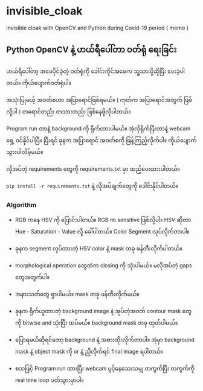 # invisible_cloak
invisible cloak with OpenCV and Python during Covid-19 period ( memo )
## Python OpenCV နဲ့ ဟယ်ရီ​ပေါ်တာ ဝတ်ရုံ ​ရေးခြင်း

ဟယ်ရီ​ပေါ်တာ့ အ​ဖေပိုင်ခဲ့တဲ့ ဝတ်ရုံကို ​ခေါင်းကိုင်အ​ဖေက သူ့သားဖို့ဆိုပြီး ​ပေးခဲ့ပါတယ်။ ကိုယ်​ပျောက်ဝတ်ရုံပါ။

အသုံးပြုမယ့် အဝတ်စဟာ အပြာ​ရောင်ဖြစ်ရမယ်။ ( ကုတ်က အပြာ​ရောင်အတွက် ဖြစ်လို့ပါ ) တ​ရောင်တည်း တသားတည်း ဖြစ်​နေဖို့လိုပါတယ်။

Program run တာနဲ့ background ကို ရိုက်ထားပါမယ်။ အဲ့လိုရိုက်ပြီးတာနဲ့ webcam ​ရှေ့ ဝင်နိုင်ပါပြီ။ ပြီးရင် ခုနက အပြာ​ရောင် အဝတ်စကို ဖြန့်ကြည့်လိုက်ပါ။ ကိုယ်​ပျောက် သွားပါလိမ့်မယ်။

လိုအပ်တဲ့ requirements ​တွေကို requirements.txt မှာ ထည့်​ပေးထားပါတယ်။

<code>pip install -r requirements.txt</code> နဲ့ ​လိုအပ်ချက်​တွေကို ဒေါင်းနိုင်ပါတယ်။

### Algorithm

-  RGB က​နေ HSV ကို ​ပြောင်းပါတယ်။ RGB က sensitive ဖြစ်လို့ပါ။ HSV ဆိုတာ Hue - Saturation - Value လို့ ​ခေါ်ပါတယ်။ Color Segment လုပ်လိုက်တာပါ။

-  ခုနက segment လုပ်ထားတဲ့ HSV color နဲ့ mask တခု ဖန်တီးလိုက်ပါတယ်။

-  morphological operation ​တွေထဲက closing ကို သုံးပါမယ်။ မလိုအပ်တဲ့ gaps ​တွေအတွက်ပါ။

-  အနားသတ်​တွေ ရှာပါမယ်။ mask တခု ဖန်တီးလိုက်မယ်။

-  ခုနက ရိုက်ယူထားတဲ့ background image နဲ့ အုပ်တဲ့အဝတ် contour mask ​တွေကို bitwise and သုံးပြီး ထပ်မယ်။ background mask တခု ထုတ်ပါမယ်။ ​

-  ပြောရမယ်ဆိုရင်​တော့ background နဲ့ အစားထိုးလိုက်တာပါ။ အဲ့မှာ background mask နဲ့ object mask ကို or နဲ့ ညှိလိုက်ရင် final image ရပါတယ်။

-  စသဖြင့် Program run ထား​ပြီး webcam ပွင့်​နေ​သေးသမျှ တကွက်ပြီး တကွက်ကို real time loop ပတ်သွားမှာပါ။
